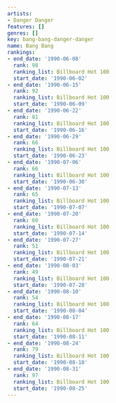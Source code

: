 ```yaml
---
artists:
- Danger Danger
features: []
genres: []
key: bang-bang-danger-danger
name: Bang Bang
rankings:
- end_date: '1990-06-08'
  rank: 98
  ranking_list: Billboard Hot 100
  start_date: '1990-06-02'
- end_date: '1990-06-15'
  rank: 92
  ranking_list: Billboard Hot 100
  start_date: '1990-06-09'
- end_date: '1990-06-22'
  rank: 81
  ranking_list: Billboard Hot 100
  start_date: '1990-06-16'
- end_date: '1990-06-29'
  rank: 66
  ranking_list: Billboard Hot 100
  start_date: '1990-06-23'
- end_date: '1990-07-06'
  rank: 66
  ranking_list: Billboard Hot 100
  start_date: '1990-06-30'
- end_date: '1990-07-13'
  rank: 65
  ranking_list: Billboard Hot 100
  start_date: '1990-07-07'
- end_date: '1990-07-20'
  rank: 60
  ranking_list: Billboard Hot 100
  start_date: '1990-07-14'
- end_date: '1990-07-27'
  rank: 51
  ranking_list: Billboard Hot 100
  start_date: '1990-07-21'
- end_date: '1990-08-03'
  rank: 49
  ranking_list: Billboard Hot 100
  start_date: '1990-07-28'
- end_date: '1990-08-10'
  rank: 54
  ranking_list: Billboard Hot 100
  start_date: '1990-08-04'
- end_date: '1990-08-17'
  rank: 64
  ranking_list: Billboard Hot 100
  start_date: '1990-08-11'
- end_date: '1990-08-24'
  rank: 79
  ranking_list: Billboard Hot 100
  start_date: '1990-08-18'
- end_date: '1990-08-31'
  rank: 97
  ranking_list: Billboard Hot 100
  start_date: '1990-08-25'
---
```


